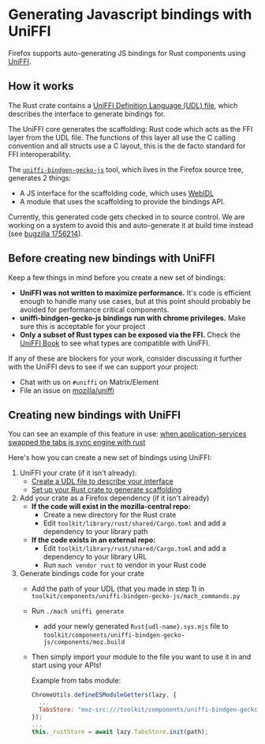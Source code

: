# Generating Javascript bindings with UniFFI

Firefox supports auto-generating JS bindings for Rust components using [UniFFI](https://mozilla.github.io/uniffi-rs/).

## How it works

The Rust crate contains a
[UniFFI Definition Language (UDL) file](https://mozilla.github.io/uniffi-rs/udl_file_spec.html), which describes the
interface to generate bindings for.

The UniFFI core generates the scaffolding: Rust code which acts as the FFI layer from the UDL file.  The functions of
this layer all use the C calling convention and all structs use a C layout, this is the de facto standard for FFI
interoperability.

The [`uniffi-bindgen-gecko-js`](https://searchfox.org/mozilla-central/source/toolkit/components/uniffi-bindgen-gecko-js)
tool, which lives in the Firefox source tree, generates 2 things:
  - A JS interface for the scaffolding code, which uses [WebIDL](/dom/bindings/webidl/index.rst)
  - A module that uses the scaffolding to provide the bindings API.

Currently, this generated code gets checked in to source control.  We are working on a system to avoid this and
auto-generate it at build time instead (see [bugzilla 1756214](https://bugzilla.mozilla.org/show_bug.cgi?id=1756214)).

## Before creating new bindings with UniFFI

Keep a few things in mind before you create a new set of bindings:

 - **UniFFI was not written to maximize performance.**  It's code is efficient enough to handle many use cases, but at this
   point should probably be avoided for performance critical components.
 - **uniffi-bindgen-gecko-js bindings run with chrome privileges.**  Make sure this is acceptable for your project
 - **Only a subset of Rust types can be exposed via the FFI.**  Check the [UniFFI Book](https://mozilla.github.io/uniffi-rs/) to see what
   types are compatible with UniFFI.

If any of these are blockers for your work, consider discussing it further with the UniFFI devs to see if we can support
your project:

  - Chat with us on `#uniffi` on Matrix/Element
  - File an issue on [mozilla/uniffi](https://github.com/mozilla/uniffi-rs/)

## Creating new bindings with UniFFI

You can see an example of this feature in use: [when application-services swapped the tabs js sync engine with rust](https://bugzilla.mozilla.org/show_bug.cgi?id=1791851)

Here's how you can create a new set of bindings using UniFFI:

  1. UniFFI your crate (if it isn't already):
      - [Create a UDL file to describe your interface](https://mozilla.github.io/uniffi-rs/udl_file_spec.html)
      - [Set up your Rust crate to generate scaffolding](https://mozilla.github.io/uniffi-rs/tutorial/Rust_scaffolding.html)
  2. Add your crate as a Firefox dependency (if it isn't already)
      - **If the code will exist in the mozilla-central repo:**
        - Create a new directory for the Rust crate
        - Edit `toolkit/library/rust/shared/Cargo.toml` and add a dependency to your library path
      - **If the code exists in an external repo:**
        - Edit `toolkit/library/rust/shared/Cargo.toml` and add a dependency to your library URL
        - Run `mach vendor rust` to vendor in your Rust code
  3. Generate bindings code for your crate
      - Add the path of your UDL (that you made in step 1) in `toolkit/components/uniffi-bindgen-gecko-js/mach_commands.py`
      - Run `./mach uniffi generate`
          - add your newly generated `Rust{udl-name}.sys.mjs` file to `toolkit/components/uniffi-bindgen-gecko-js/components/moz.build`
      - Then simply import your module to the file you want to use it in and start using your APIs!

        Example from tabs module:

        ``` js
        ChromeUtils.defineESModuleGetters(lazy, {
          ...
          TabsStore: "moz-src:///toolkit/components/uniffi-bindgen-gecko-js/components/generated/RustTabs.sys.mjs",
        });
        ...
        this._rustStore = await lazy.TabsStore.init(path);
        ```

